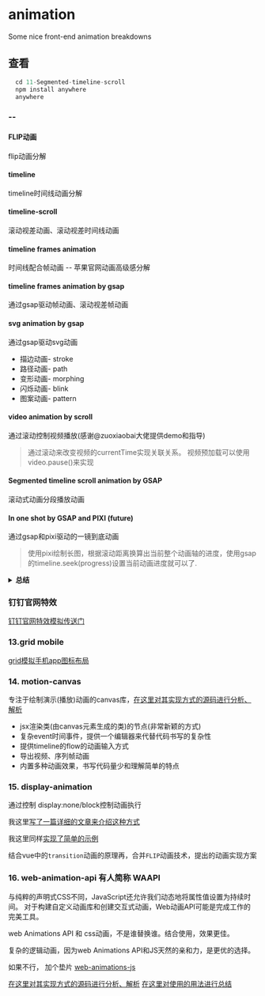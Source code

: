 # animation

Some nice front-end animation breakdowns

## 查看
  
  ```js
    cd 11-Segmented-timeline-scroll
    npm install anywhere
    anywhere
  ```

### --

#### FLIP动画

flip动画分解

#### timeline

timeline时间线动画分解

#### timeline-scroll

滚动视差动画、滚动视差时间线动画

#### timeline frames animation

时间线配合帧动画 --  苹果官网动画高级感分解

#### timeline frames animation by gsap

通过gsap驱动帧动画、滚动视差帧动画

#### svg animation by gsap 

通过gsap驱动svg动画

- 描边动画- stroke
- 路径动画- path
- 变形动画- morphing 
- 闪烁动画- blink 
- 图案动画- pattern

#### video animation by scroll

通过滚动控制视频播放(感谢@zuoxiaobai大佬提供demo和指导)
> 通过滚动来改变视频的currentTime实现关联关系。
> 视频预加载可以使用 video.pause()来实现

#### Segmented timeline scroll animation by GSAP 

滚动式动画分段播放动画

#### In one shot by GSAP and PIXI (future)

通过gsap和pixi驱动的一镜到底动画

> 使用pixi绘制长图，根据滚动距离换算出当前整个动画轴的进度，使用gsap的timeline.seek(progress)设置当前动画进度就可以了.

<details><summary><b>总结</b></summary>

动画组成因素：

1. pixi绘制长图
2. 监听滚动距离，设置pixi.stage.position为滑动距离，达到镜头移动效果
3. 初始化timeline，设置多个动画，包含每个动画的起始时间，动画时长
4. timeline时间轴(gsap为时间单位)和滚动距离轴等比，使用map函数换算同一单位 -- map函数在 **5-Scroll-TimeLine**章节有具体实现和说明
5. 根据滚动距离计算当前timeline播放进度，使用timeline.seek(progress)设置当前动画进度

</details>


### 钉钉官网特效

[钉钉官网特效模拟传送门](/12-dingding-website/)

### 13.grid mobile

[grid模拟手机app图标布局](/13-grid-mobile/)

### 14. motion-canvas

专注于绘制演示(播放)动画的canvas库，[在这里对其实现方式的源码进行分析、解析](./14-motion-canvas/)

- jsx渲染类(由canvas元素生成的类)的节点(非常新颖的方式)
- 复杂event时间事件，提供一个编辑器来代替代码书写的复杂性
- 提供timeline的flow的动画输入方式
- 导出视频、序列帧动画
- 内置多种动画效果，书写代码量少和理解简单的特点

### 15. display-animation

通过控制 display:none/block控制动画执行

我这里[写了一篇详细的文章来介绍这种方式](https://github.com/congwa/Front-end-Basics-Notes/blob/main/study/8-css%E5%92%8C%E6%96%B0%E5%9E%8B%E6%9E%84%E5%BB%BA%E6%8A%80%E6%9C%AF/display%3Anone%E4%B8%8Ecss%E5%8A%A8%E7%94%BB%E7%9A%84%E5%88%86%E6%9E%90.md)

我这里同样[实现了简单的示例](./15-display-animation/index.html)

结合vue中的`transition`动画的原理再，合并`FLIP`动画技术，提出的动画实现方案

### 16. web-animation-api 有人简称 WAAPI

与纯粹的声明式CSS不同，JavaScript还允许我们动态地将属性值设置为持续时间。 对于构建自定义动画库和创建交互式动画，Web动画API可能是完成工作的完美工具。

web Animations API 和 css动画，不是谁替换谁。结合使用，效果更佳。

复杂的逻辑动画，因为web Animations API和JS天然的亲和力，是更优的选择。

如果不行， 加个垫片 [web-animations-js](https://github.com/web-animations/web-animations-js)

[在这里对其实现方式的源码进行分析、解析](./16-web-animation-api/)
[在这里对使用的用法进行总结](https://github.com/congwa/Front-end-Basics-Notes/blob/main/study/8-css%E5%92%8C%E6%96%B0%E5%9E%8B%E6%9E%84%E5%BB%BA%E6%8A%80%E6%9C%AF/web-animation-api.md)
